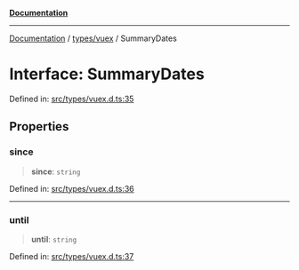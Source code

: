 [**Documentation**](../../../README.md)

***

[Documentation](../../../README.md) / [types/vuex](../README.md) / SummaryDates

# Interface: SummaryDates

Defined in: [src/types/vuex.d.ts:35](https://github.com/joeng03/RepoSense/blob/3f722058ea4a4c6de9dfb6b764fc6baf0e159e62/frontend/src/types/vuex.d.ts#L35)

## Properties

### since

> **since**: `string`

Defined in: [src/types/vuex.d.ts:36](https://github.com/joeng03/RepoSense/blob/3f722058ea4a4c6de9dfb6b764fc6baf0e159e62/frontend/src/types/vuex.d.ts#L36)

***

### until

> **until**: `string`

Defined in: [src/types/vuex.d.ts:37](https://github.com/joeng03/RepoSense/blob/3f722058ea4a4c6de9dfb6b764fc6baf0e159e62/frontend/src/types/vuex.d.ts#L37)
